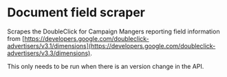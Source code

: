 # Document field scraper

Scrapes the DoubleClick for Campaign Mangers reporting field information from [https://developers.google.com/doubleclick-advertisers/v3.1/dimensions](https://developers.google.com/doubleclick-advertisers/v3.3/dimensions).

This only needs to be run when there is an version change in the API.
